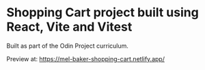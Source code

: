 # Shopping Cart project built using React, Vite and Vitest
Built as part of the Odin Project curriculum.

Preview at: https://mel-baker-shopping-cart.netlify.app/
